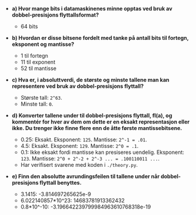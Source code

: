 - **a) Hvor mange bits i datamaskinenes minne opptas ved bruk av dobbel-presisjons flyttallsformat?**

  - 64 bits

- **b) Hvordan er disse bitsene fordelt med tanke på antall bits til fortegn, eksponent og mantisse?**

  - 1 til fortegn
  - 11 til exponent
  - 52 til mantisse

- **c) Hva er, i absoluttverdi, de største og minste tallene man kan representere ved bruk av dobbel-presisjons flyttall?**

  - Største tall: `2^63`.
  - Minste tall: `0`.

- **d) Konverter tallene under til dobbel-presisjons flyttall, fl(a), og kommentér for hver av dem om dette er en eksakt representasjon eller ikke. Du trenger ikke finne flere enn de åtte første mantissebitsene.**

  - 0.25: Eksakt. Eksponent: `125`. Mantisse: `2^-1 = .01`.
  - 4.5: Eksakt. Eksponent: `129`. Mantisse: `2^0 = .1`.
  - 0.1: Ikke eksakt fordi mantisse kan presiseres uendelig. Eksponent: `123`. Mantisse: `2^0 + 2^-2 + 2^-3 ... = .100110011 ...`.
  - Har verifisert svarene med koden i `./theory.py`.

- **e) Finn den absolutte avrundingsfeilen til tallene under når dobbel-presisjons flyttall benyttes.**

  - 3.1415: -3.814697265625e-9
  - 6.022140857\*10^23: 14683781913362432
  - 0.8\*10^-10: -3.196642239799984963610768318e-19
